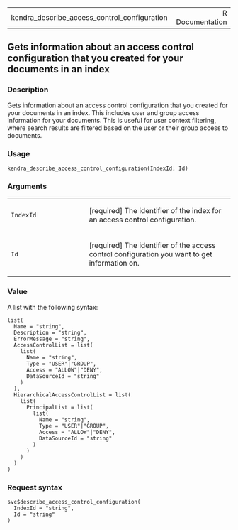 <table style="width: 100%;">
<tbody>
<tr class="odd">
<td>kendra_describe_access_control_configuration</td>
<td style="text-align: right;">R Documentation</td>
</tr>
</tbody>
</table>

## Gets information about an access control configuration that you created for your documents in an index

### Description

Gets information about an access control configuration that you created
for your documents in an index. This includes user and group access
information for your documents. This is useful for user context
filtering, where search results are filtered based on the user or their
group access to documents.

### Usage

    kendra_describe_access_control_configuration(IndexId, Id)

### Arguments

<table>
<colgroup>
<col style="width: 35%" />
<col style="width: 65%" />
</colgroup>
<tbody>
<tr class="odd">
<td><code
id="kendra_describe_access_control_configuration_:_IndexId">IndexId</code></td>
<td><p>[required] The identifier of the index for an access control
configuration.</p></td>
</tr>
<tr class="even">
<td><code
id="kendra_describe_access_control_configuration_:_Id">Id</code></td>
<td><p>[required] The identifier of the access control configuration you
want to get information on.</p></td>
</tr>
</tbody>
</table>

### Value

A list with the following syntax:

    list(
      Name = "string",
      Description = "string",
      ErrorMessage = "string",
      AccessControlList = list(
        list(
          Name = "string",
          Type = "USER"|"GROUP",
          Access = "ALLOW"|"DENY",
          DataSourceId = "string"
        )
      ),
      HierarchicalAccessControlList = list(
        list(
          PrincipalList = list(
            list(
              Name = "string",
              Type = "USER"|"GROUP",
              Access = "ALLOW"|"DENY",
              DataSourceId = "string"
            )
          )
        )
      )
    )

### Request syntax

    svc$describe_access_control_configuration(
      IndexId = "string",
      Id = "string"
    )
